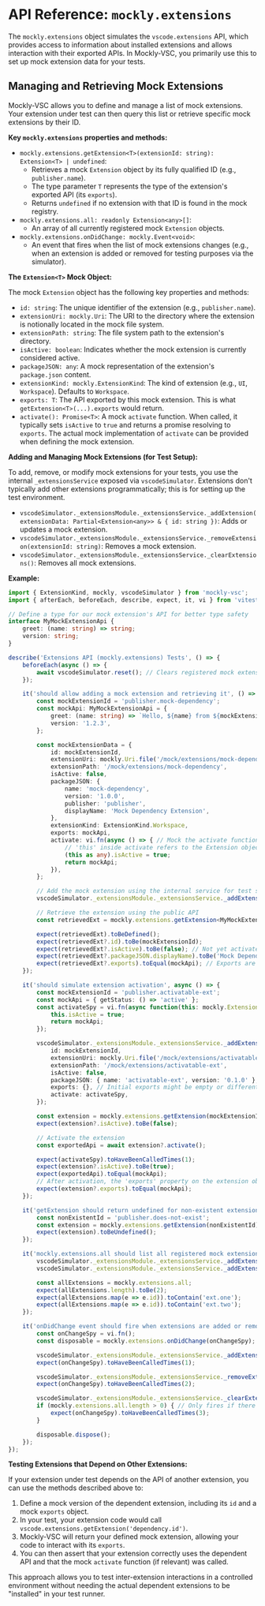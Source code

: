 # API Reference: `mockly.extensions`

The `mockly.extensions` object simulates the `vscode.extensions` API, which provides access to information about installed extensions and allows interaction with their exported APIs. In Mockly-VSC, you primarily use this to set up mock extension data for your tests.

## Managing and Retrieving Mock Extensions

Mockly-VSC allows you to define and manage a list of mock extensions. Your extension under test can then query this list or retrieve specific mock extensions by their ID.

**Key `mockly.extensions` properties and methods:**

- `mockly.extensions.getExtension<T>(extensionId: string): Extension<T> | undefined`:
  - Retrieves a mock `Extension` object by its fully qualified ID (e.g., `publisher.name`).
  - The type parameter `T` represents the type of the extension's exported API (its `exports`).
  - Returns `undefined` if no extension with that ID is found in the mock registry.
- `mockly.extensions.all: readonly Extension<any>[]`:
  - An array of all currently registered mock `Extension` objects.
- `mockly.extensions.onDidChange: mockly.Event<void>`:
  - An event that fires when the list of mock extensions changes (e.g., when an extension is added or removed for testing purposes via the simulator).

**The `Extension<T>` Mock Object:**

The mock `Extension` object has the following key properties and methods:

- `id: string`: The unique identifier of the extension (e.g., `publisher.name`).
- `extensionUri: mockly.Uri`: The URI to the directory where the extension is notionally located in the mock file system.
- `extensionPath: string`: The file system path to the extension's directory.
- `isActive: boolean`: Indicates whether the mock extension is currently considered active.
- `packageJSON: any`: A mock representation of the extension's `package.json` content.
- `extensionKind: mockly.ExtensionKind`: The kind of extension (e.g., `UI`, `Workspace`). Defaults to `Workspace`.
- `exports: T`: The API exported by this mock extension. This is what `getExtension<T>(...).exports` would return.
- `activate(): Promise<T>`: A mock `activate` function. When called, it typically sets `isActive` to `true` and returns a promise resolving to `exports`. The actual mock implementation of `activate` can be provided when defining the mock extension.

**Adding and Managing Mock Extensions (for Test Setup):**

To add, remove, or modify mock extensions for your tests, you use the internal `_extensionsService` exposed via `vscodeSimulator`. Extensions don't typically add other extensions programmatically; this is for setting up the test environment.

- `vscodeSimulator._extensionsModule._extensionsService._addExtension(extensionData: Partial<Extension<any>> & { id: string })`: Adds or updates a mock extension.
- `vscodeSimulator._extensionsModule._extensionsService._removeExtension(extensionId: string)`: Removes a mock extension.
- `vscodeSimulator._extensionsModule._extensionsService._clearExtensions()`: Removes all mock extensions.

**Example:**

```typescript
import { ExtensionKind, mockly, vscodeSimulator } from 'mockly-vsc';
import { afterEach, beforeEach, describe, expect, it, vi } from 'vitest';

// Define a type for our mock extension's API for better type safety
interface MyMockExtensionApi {
	greet: (name: string) => string;
	version: string;
}

describe('Extensions API (mockly.extensions) Tests', () => {
	beforeEach(async () => {
		await vscodeSimulator.reset(); // Clears registered mock extensions
	});

	it('should allow adding a mock extension and retrieving it', () => {
		const mockExtensionId = 'publisher.mock-dependency';
		const mockApi: MyMockExtensionApi = {
			greet: (name: string) => `Hello, ${name} from ${mockExtensionId}!`,
			version: '1.2.3',
		};

		const mockExtensionData = {
			id: mockExtensionId,
			extensionUri: mockly.Uri.file('/mock/extensions/mock-dependency'),
			extensionPath: '/mock/extensions/mock-dependency',
			isActive: false,
			packageJSON: {
				name: 'mock-dependency',
				version: '1.0.0',
				publisher: 'publisher',
				displayName: 'Mock Dependency Extension',
			},
			extensionKind: ExtensionKind.Workspace,
			exports: mockApi,
			activate: vi.fn(async () => { // Mock the activate function
				// 'this' inside activate refers to the Extension object itself
				(this as any).isActive = true;
				return mockApi;
			}),
		};

		// Add the mock extension using the internal service for test setup
		vscodeSimulator._extensionsModule._extensionsService._addExtension(mockExtensionData);

		// Retrieve the extension using the public API
		const retrievedExt = mockly.extensions.getExtension<MyMockExtensionApi>(mockExtensionId);

		expect(retrievedExt).toBeDefined();
		expect(retrievedExt?.id).toBe(mockExtensionId);
		expect(retrievedExt?.isActive).toBe(false); // Not yet activated
		expect(retrievedExt?.packageJSON.displayName).toBe('Mock Dependency Extension');
		expect(retrievedExt?.exports).toEqual(mockApi); // Exports are available even before activation in this mock setup
	});

	it('should simulate extension activation', async () => {
		const mockExtensionId = 'publisher.activatable-ext';
		const mockApi = { getStatus: () => 'active' };
		const activateSpy = vi.fn(async function(this: mockly.Extension<any>) { // Use function to get 'this'
			this.isActive = true;
			return mockApi;
		});

		vscodeSimulator._extensionsModule._extensionsService._addExtension({
			id: mockExtensionId,
			extensionUri: mockly.Uri.file('/mock/extensions/activatable-ext'),
			extensionPath: '/mock/extensions/activatable-ext',
			isActive: false,
			packageJSON: { name: 'activatable-ext', version: '0.1.0' },
			exports: {}, // Initial exports might be empty or different pre-activation
			activate: activateSpy,
		});

		const extension = mockly.extensions.getExtension(mockExtensionId);
		expect(extension?.isActive).toBe(false);

		// Activate the extension
		const exportedApi = await extension?.activate();

		expect(activateSpy).toHaveBeenCalledTimes(1);
		expect(extension?.isActive).toBe(true);
		expect(exportedApi).toEqual(mockApi);
		// After activation, the 'exports' property on the extension object itself is also updated
		expect(extension?.exports).toEqual(mockApi);
	});

	it('getExtension should return undefined for non-existent extensions', () => {
		const nonExistentId = 'publisher.does-not-exist';
		const extension = mockly.extensions.getExtension(nonExistentId);
		expect(extension).toBeUndefined();
	});

	it('mockly.extensions.all should list all registered mock extensions', () => {
		vscodeSimulator._extensionsModule._extensionsService._addExtension({ id: 'ext.one', packageJSON: {} });
		vscodeSimulator._extensionsModule._extensionsService._addExtension({ id: 'ext.two', packageJSON: {} });

		const allExtensions = mockly.extensions.all;
		expect(allExtensions.length).toBe(2);
		expect(allExtensions.map(e => e.id)).toContain('ext.one');
		expect(allExtensions.map(e => e.id)).toContain('ext.two');
	});

	it('onDidChange event should fire when extensions are added or removed', () => {
		const onChangeSpy = vi.fn();
		const disposable = mockly.extensions.onDidChange(onChangeSpy);

		vscodeSimulator._extensionsModule._extensionsService._addExtension({ id: 'evt.ext1', packageJSON: {} });
		expect(onChangeSpy).toHaveBeenCalledTimes(1);

		vscodeSimulator._extensionsModule._extensionsService._removeExtension('evt.ext1');
		expect(onChangeSpy).toHaveBeenCalledTimes(2);

		vscodeSimulator._extensionsModule._extensionsService._clearExtensions();
		if (mockly.extensions.all.length > 0) { // Only fires if there were extensions to clear
			expect(onChangeSpy).toHaveBeenCalledTimes(3);
		}

		disposable.dispose();
	});
});
```

**Testing Extensions that Depend on Other Extensions:**

If your extension under test depends on the API of another extension, you can use the methods described above to:

1. Define a mock version of the dependent extension, including its `id` and a mock `exports` object.
2. In your test, your extension code would call `vscode.extensions.getExtension('dependency.id')`.
3. Mockly-VSC will return your defined mock extension, allowing your code to interact with its `exports`.
4. You can then assert that your extension correctly uses the dependent API and that the mock `activate` function (if relevant) was called.

This approach allows you to test inter-extension interactions in a controlled environment without needing the actual dependent extensions to be "installed" in your test runner.
